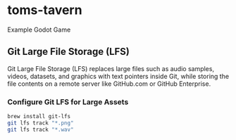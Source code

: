 # toms-tavern

Example Godot Game

## Git Large File Storage (LFS)

Git Large File Storage (LFS) replaces large files such as audio samples, videos, datasets, and graphics with text pointers inside Git, while storing the file contents on a remote server like GitHub.com or GitHub Enterprise.

### Configure Git LFS for Large Assets

```bash
brew install git-lfs
git lfs track "*.png"
git lfs track "*.wav"
```
